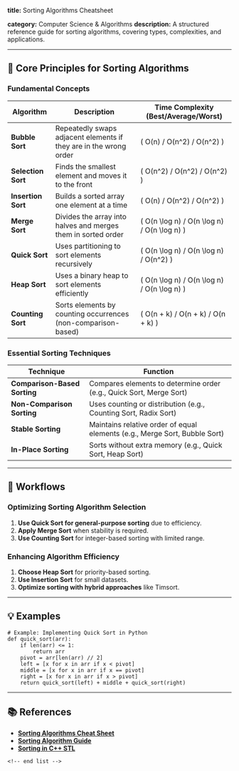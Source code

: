**title:** Sorting Algorithms Cheatsheet

**category:** Computer Science & Algorithms
**description:** A structured reference guide for sorting algorithms, covering types, complexities, and applications.

---

## 🔢 **Core Principles for Sorting Algorithms**

### **Fundamental Concepts**

| Algorithm                | Description                                                       | Time Complexity (Best/Average/Worst)          |
| ------------------------ | ----------------------------------------------------------------- | --------------------------------------------- |
| **Bubble Sort**    | Repeatedly swaps adjacent elements if they are in the wrong order | \( O(n) / O(n^2) / O(n^2) \)                  |
| **Selection Sort** | Finds the smallest element and moves it to the front              | \( O(n^2) / O(n^2) / O(n^2) \)                |
| **Insertion Sort** | Builds a sorted array one element at a time                       | \( O(n) / O(n^2) / O(n^2) \)                  |
| **Merge Sort**     | Divides the array into halves and merges them in sorted order     | \( O(n \log n) / O(n \log n) / O(n \log n) \) |
| **Quick Sort**     | Uses partitioning to sort elements recursively                    | \( O(n \log n) / O(n \log n) / O(n^2) \)      |
| **Heap Sort**      | Uses a binary heap to sort elements efficiently                   | \( O(n \log n) / O(n \log n) / O(n \log n) \) |
| **Counting Sort**  | Sorts elements by counting occurrences (non-comparison-based)     | \( O(n + k) / O(n + k) / O(n + k) \)          |

### **Essential Sorting Techniques**

| Technique                          | Function                                                                   |
| ---------------------------------- | -------------------------------------------------------------------------- |
| **Comparison-Based Sorting** | Compares elements to determine order (e.g., Quick Sort, Merge Sort)        |
| **Non-Comparison Sorting**   | Uses counting or distribution (e.g., Counting Sort, Radix Sort)            |
| **Stable Sorting**           | Maintains relative order of equal elements (e.g., Merge Sort, Bubble Sort) |
| **In-Place Sorting**         | Sorts without extra memory (e.g., Quick Sort, Heap Sort)                   |

---

## 🔄 **Workflows**

### **Optimizing Sorting Algorithm Selection**

1. **Use Quick Sort for general-purpose sorting** due to efficiency.
2. **Apply Merge Sort** when stability is required.
3. **Use Counting Sort** for integer-based sorting with limited range.

### **Enhancing Algorithm Efficiency**

1. **Choose Heap Sort** for priority-based sorting.
2. **Use Insertion Sort** for small datasets.
3. **Optimize sorting with hybrid approaches** like Timsort.

---

## 💡 **Examples**

```plaintext
# Example: Implementing Quick Sort in Python
def quick_sort(arr):  
    if len(arr) <= 1:  
        return arr  
    pivot = arr[len(arr) // 2]  
    left = [x for x in arr if x < pivot]  
    middle = [x for x in arr if x == pivot]  
    right = [x for x in arr if x > pivot]  
    return quick_sort(left) + middle + quick_sort(right)  
```

---

## 📚 **References**

- **[Sorting Algorithms Cheat Sheet](https://cheatography.com/pryl/cheat-sheets/sorting-algorithms/pdf/)**
- **[Sorting Algorithm Guide](https://www.interviewcake.com/sorting-algorithm-cheat-sheet)**
- **[Sorting in C++ STL](https://www.geeksforgeeks.org/sort-algorithms-the-c-standard-template-library-stl/)**

```
<!-- end list -->
```
